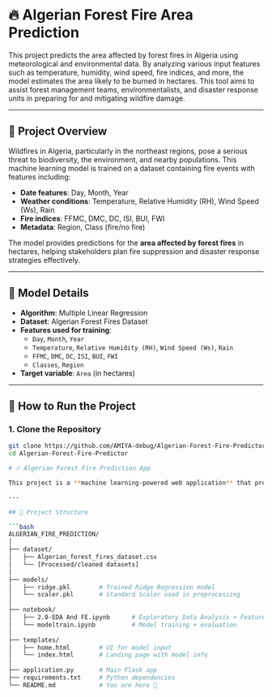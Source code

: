 # 🔥 Algerian Forest Fire Area Prediction

This project predicts the area affected by forest fires in Algeria using meteorological and environmental data. By analyzing various input features such as temperature, humidity, wind speed, fire indices, and more, the model estimates the area likely to be burned in hectares. This tool aims to assist forest management teams, environmentalists, and disaster response units in preparing for and mitigating wildfire damage.

---

## 📌 Project Overview

Wildfires in Algeria, particularly in the northeast regions, pose a serious threat to biodiversity, the environment, and nearby populations. This machine learning model is trained on a dataset containing fire events with features including:

- **Date features**: Day, Month, Year  
- **Weather conditions**: Temperature, Relative Humidity (RH), Wind Speed (Ws), Rain  
- **Fire indices**: FFMC, DMC, DC, ISI, BUI, FWI  
- **Metadata**: Region, Class (fire/no fire)

The model provides predictions for the **area affected by forest fires** in hectares, helping stakeholders plan fire suppression and disaster response strategies effectively.

---

## 🧠 Model Details

- **Algorithm**: Multiple Linear Regression  
- **Dataset**: Algerian Forest Fires Dataset  
- **Features used for training**:
  - `Day`, `Month`, `Year`
  - `Temperature`, `Relative Humidity (RH)`, `Wind Speed (Ws)`, `Rain`
  - `FFMC`, `DMC`, `DC`, `ISI`, `BUI`, `FWI`
  - `Classes`, `Region`
- **Target variable**: `Area` (in hectares)

---

## 🚀 How to Run the Project

### 1. Clone the Repository

```bash
git clone https://github.com/AMIYA-debug/Algerian-Forest-Fire-Predictor.git
cd Algerian-Forest-Fire-Predictor

# 🔥 Algerian Forest Fire Prediction App

This project is a **machine learning-powered web application** that predicts the possibility of a forest fire in Algeria using environmental data. It is trained on real data and built using **Flask, HTML/CSS**, and **Python ML libraries**. This project allows users to upload or input environmental features and get a real-time prediction using a trained model.

---

## 📂 Project Structure

```bash
ALGERIAN_FIRE_PREDICTION/
│
├── dataset/
│   ├── Algerian_forest_fires_dataset.csv
│   └── [Processed/cleaned datasets]
│
├── models/
│   ├── ridge.pkl        # Trained Ridge Regression model
│   └── scaler.pkl       # Standard Scaler used in preprocessing
│
├── notebook/
│   ├── 2.0-EDA And FE.ipynb      # Exploratory Data Analysis + Feature Engineering
│   └── modeltrain.ipynb          # Model training + evaluation
│
├── templates/
│   ├── home.html        # UI for model input
│   └── index.html       # Landing page with model info
│
├── application.py       # Main Flask app
├── requirements.txt     # Python dependencies
└── README.md            # You are here 📘

